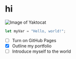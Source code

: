 # hi

![Image of Yaktocat](https://octodex.github.com/images/yaktocat.png)

``` javascript
let myVar = "Hello, world!";
```
- [ ] Turn on GitHub Pages
- [x] Outline my portfolio
- [ ] Introduce myself to the world
